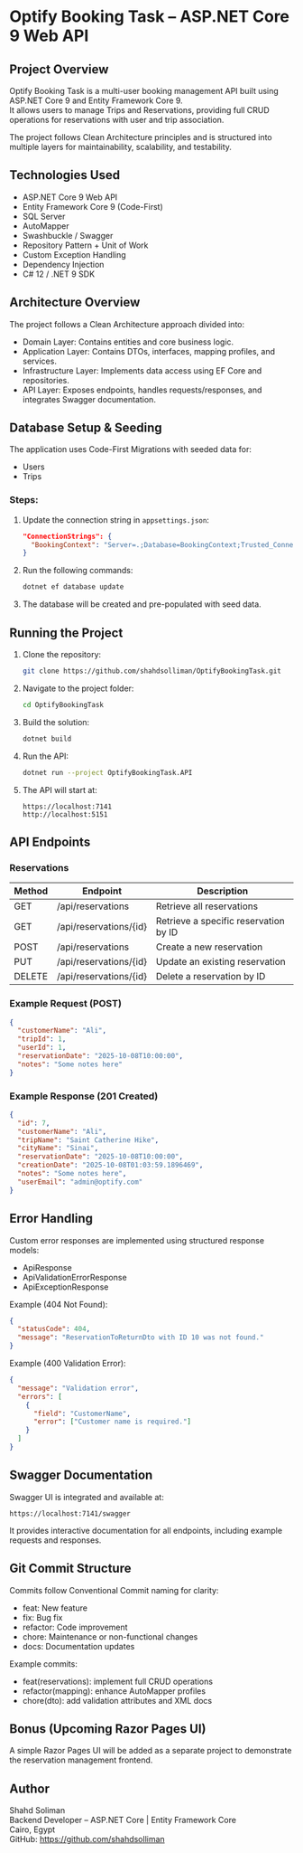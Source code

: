
# Optify Booking Task – ASP.NET Core 9 Web API

## Project Overview
Optify Booking Task is a multi-user booking management API built using ASP.NET Core 9 and Entity Framework Core 9.  
It allows users to manage Trips and Reservations, providing full CRUD operations for reservations with user and trip association.

The project follows Clean Architecture principles and is structured into multiple layers for maintainability, scalability, and testability.

## Technologies Used
- ASP.NET Core 9 Web API
- Entity Framework Core 9 (Code-First)
- SQL Server
- AutoMapper
- Swashbuckle / Swagger
- Repository Pattern + Unit of Work
- Custom Exception Handling
- Dependency Injection
- C# 12 / .NET 9 SDK

## Architecture Overview
The project follows a Clean Architecture approach divided into:
- Domain Layer: Contains entities and core business logic.
- Application Layer: Contains DTOs, interfaces, mapping profiles, and services.
- Infrastructure Layer: Implements data access using EF Core and repositories.
- API Layer: Exposes endpoints, handles requests/responses, and integrates Swagger documentation.

## Database Setup & Seeding
The application uses Code-First Migrations with seeded data for:
- Users
- Trips

### Steps:
1. Update the connection string in `appsettings.json`:
   ```json
   "ConnectionStrings": {
     "BookingContext": "Server=.;Database=BookingContext;Trusted_Connection=True;TrustServerCertificate=True;MultipleActiveResultSets=true"
   }
   ```
2. Run the following commands:
   ```bash
   dotnet ef database update
   ```
3. The database will be created and pre-populated with seed data.

## Running the Project
1. Clone the repository:
   ```bash
   git clone https://github.com/shahdsolliman/OptifyBookingTask.git
   ```
2. Navigate to the project folder:
   ```bash
   cd OptifyBookingTask
   ```
3. Build the solution:
   ```bash
   dotnet build
   ```
4. Run the API:
   ```bash
   dotnet run --project OptifyBookingTask.API
   ```
5. The API will start at:
   ```
   https://localhost:7141
   http://localhost:5151
   ```

## API Endpoints

### Reservations
| Method | Endpoint | Description |
|---------|-----------|-------------|
| GET | /api/reservations | Retrieve all reservations |
| GET | /api/reservations/{id} | Retrieve a specific reservation by ID |
| POST | /api/reservations | Create a new reservation |
| PUT | /api/reservations/{id} | Update an existing reservation |
| DELETE | /api/reservations/{id} | Delete a reservation by ID |

### Example Request (POST)
```json
{
  "customerName": "Ali",
  "tripId": 1,
  "userId": 1,
  "reservationDate": "2025-10-08T10:00:00",
  "notes": "Some notes here"
}
```

### Example Response (201 Created)
```json
{
  "id": 7,
  "customerName": "Ali",
  "tripName": "Saint Catherine Hike",
  "cityName": "Sinai",
  "reservationDate": "2025-10-08T10:00:00",
  "creationDate": "2025-10-08T01:03:59.1896469",
  "notes": "Some notes here",
  "userEmail": "admin@optify.com"
}
```

## Error Handling
Custom error responses are implemented using structured response models:
- ApiResponse
- ApiValidationErrorResponse
- ApiExceptionResponse

Example (404 Not Found):
```json
{
  "statusCode": 404,
  "message": "ReservationToReturnDto with ID 10 was not found."
}
```

Example (400 Validation Error):
```json
{
  "message": "Validation error",
  "errors": [
    {
      "field": "CustomerName",
      "error": ["Customer name is required."]
    }
  ]
}
```

## Swagger Documentation
Swagger UI is integrated and available at:
```
https://localhost:7141/swagger
```
It provides interactive documentation for all endpoints, including example requests and responses.

## Git Commit Structure
Commits follow Conventional Commit naming for clarity:
- feat: New feature
- fix: Bug fix
- refactor: Code improvement
- chore: Maintenance or non-functional changes
- docs: Documentation updates

Example commits:
- feat(reservations): implement full CRUD operations
- refactor(mapping): enhance AutoMapper profiles
- chore(dto): add validation attributes and XML docs

## Bonus (Upcoming Razor Pages UI)
A simple Razor Pages UI will be added as a separate project to demonstrate the reservation management frontend.

## Author
Shahd Soliman  
Backend Developer – ASP.NET Core | Entity Framework Core  
Cairo, Egypt  
GitHub: https://github.com/shahdsolliman
